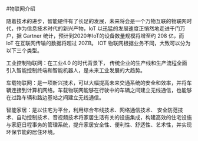 #物联网介绍

随着技术的进步，智能硬件有了长足的发展，未来将会是一个万物互联的物联网时代，作为信息技术时代的新兴产物，IoT 以迅猛的发展速度正悄然地走进千门万户，据 Gartner 统计，预计到2020年IoT的设备数量规模将增至约 208 亿，而 IoT 在互联网传输的数据将超过 20ZB。
 IOT 物联网根据业务不同，大致可以分为以下三个类型。

工业控制物联网：在工业4.0 的时代背景下， 传统企业的生产线和生产流程全面引入智能控制终端和智能机器人，是未来工业发展的大趋势。

车载物联网：是一项新兴技术，可以大幅提高未来交通系统的安全和效率，并将车辆连接到计算机网络。车载物联网能够在行驶中的车辆之间建立无线通信，也能够在过路车辆和路边基站之间建立无线通信。

智能家居：是以住宅为平台，利用综合布线技术、网络通信技术、 安全防范技术、自动控制技术、音视频技术将家居生活有关的设施集成，构建高效的住宅设施与家庭日程事务的管理系统，提升家居安全性、便利性、舒适性、艺术性，并实现环保节能的居住环境。